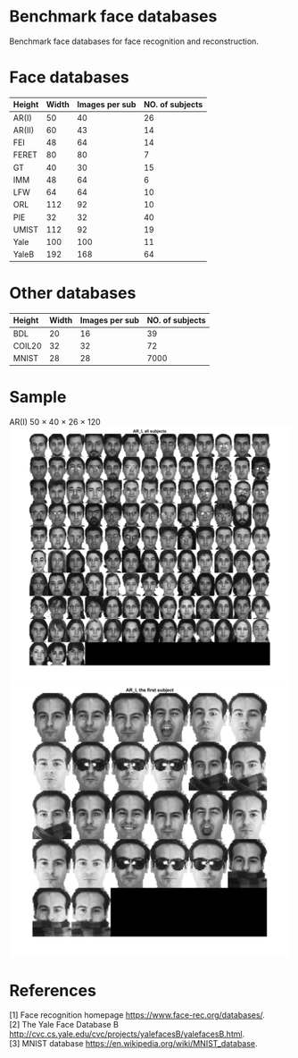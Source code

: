 # Benchmark face databases
Benchmark face databases for face recognition and reconstruction. 

# Face databases
| Height | Width | Images per sub	| NO. of subjects |
|:------ |:------|:------|:------|
| AR(I)	| 50	| 40	| 26	| 120 |
| AR(II)	| 60	| 43	| 14	| 99 |
| FEI	| 48	| 64	| 14	| 00 |
| FERET	| 80	| 80	| 7	| 200 |
| GT	| 40	| 30	| 15	| 50 |
| IMM	| 48	| 64	| 6	| 40 |
| LFW	| 64	| 64	| 10	| 158 |
| ORL	| 112	| 92	| 10	| 40 |
| PIE	| 32	| 32	| 40	| 68 |
| UMIST	| 112	| 92	| 19	| 20 |
| Yale	| 100	| 100	| 11	| 15 |
| YaleB	| 192	| 168	| 64	| 31 |

# Other databases
| Height | Width | Images per sub	| NO. of subjects |
|:------ |:------|:------|:------|
| BDL	| 20	| 16	| 39	| 36 |
| COIL20	| 32	| 32	| 72	| 20 |
| MNIST	| 28	| 28	| 7000	| 10 |

# Sample
AR(I) 50 $\times$ 40 $\times$ 26 $\times$ 120  
![figure 1](samples/AR_all.png)  
![figure 2](samples/AR_first.png)  

# References
[1] Face recognition homepage https://www.face-rec.org/databases/.  
[2] The Yale Face Database B http://cvc.cs.yale.edu/cvc/projects/yalefacesB/yalefacesB.html.  
[3] MNIST database https://en.wikipedia.org/wiki/MNIST_database. 
